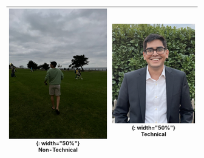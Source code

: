 | ![](assets/index/casual.JPG){: width="50%"}<br>Non-Technical | ![](assets/index/technical.png){: width="50%"}<br>Technical |
|:------------------------------------------------------------:|:-----------------------------------------------------------:|